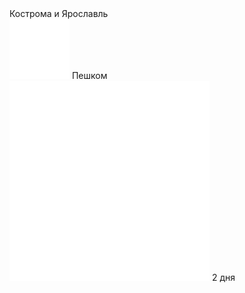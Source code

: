 <link rel="stylesheet" href="../assets-custom/css/style-markdown.css">
<div class="cover-container" style="background-image: url('kostroma-ipatevsky.jpg');     background-position-y: 30%;">
	<div class="cover-text">
		<div class="cover-title">
            Кострома и Ярославль
        </div>
		<div class="cover-description">
			<div>
                <img class="cover-icon" src="../assets-custom/icon-footsteps.png" loading="lazy" alt="" />
                <span>Пешком</span>
            </div>
            <div>
                <img class="cover-icon" loading="lazy" src="../assets-custom/icon-time.png" alt=""  />
                <span>2 дня</span>
            </div>
		</div>
	</div>
</div>

<div id="map"></div>







<link href="https://api.mapbox.com/mapbox-gl-js/v3.10.0/mapbox-gl.css" rel="stylesheet">
<script src="https://api.mapbox.com/mapbox-gl-js/v3.10.0/mapbox-gl.js"></script>
<script src="https://cdn.jsdelivr.net/npm/js-yaml@4.1.0/dist/js-yaml.min.js"></script>
<script src="../assets-custom/js/cozy-journey.js"></script>
<script>architectMap({
    tracks: [
        {path: 'kostroma-bus.gpx', color: 'blue'},
        {path: 'yaroslavl-bus.gpx', color: 'blue'},
        {path: 'kostroma-hike.gpx'},
        {path: 'kostroma-sloboda-hike.gpx'},
        {path: 'yaroslavl-hike.gpx'}],
    points: 'points.yaml',
    zoom: 6.7,
    center: [37.93633, 55.88710],
    fitDuration: 9000
});
</script>